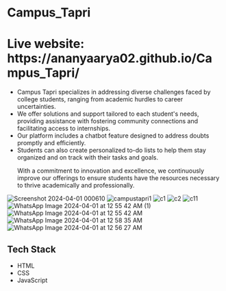 # Campus_Tapri
<h1>Live website: https://ananyaarya02.github.io/Campus_Tapri/</h1>

<ul>
<li> Campus Tapri specializes in addressing diverse challenges faced by college students, ranging from academic hurdles to career uncertainties.</li>

<li>We offer solutions and support tailored to each student's needs, providing assistance with fostering community connections and facilitating access to internships.</li>

<li>Our platform includes a chatbot feature designed to address doubts promptly and efficiently.</li>

<li>Students can also create personalized to-do lists to help them stay organized and on track with their tasks and goals.</li>

With a commitment to innovation and excellence, we continuously improve our offerings to ensure students have the resources necessary to thrive academically and professionally.
</ul>

![Screenshot 2024-04-01 000610](https://github.com/ananyaarya02/Campus_Tapri/assets/122366898/8a70b461-ec53-4ca8-8970-a0eb27620172)
![campustapri1](https://github.com/ananyaarya02/Campus_Tapri/assets/122366898/2a47a973-3d09-4497-b69a-d32c23e25230)
![c1](https://github.com/ananyaarya02/Campus_Tapri/assets/122366898/9757eddf-340d-4f06-a6a7-adb5c4de0bdf)
![c2](https://github.com/ananyaarya02/Campus_Tapri/assets/122366898/0883e31d-ffbe-4e92-be82-96462bab8673)
![c11](https://github.com/ananyaarya02/Campus_Tapri/assets/122366898/cdc9adc2-966f-488b-b567-24864291172b)
![WhatsApp Image 2024-04-01 at 12 55 42 AM (1)](https://github.com/ananyaarya02/Campus_Tapri/assets/122366898/d89b24a1-47be-4405-bd37-0991c03c84cf)
![WhatsApp Image 2024-04-01 at 12 55 42 AM](https://github.com/ananyaarya02/Campus_Tapri/assets/122366898/7e0e7883-c38a-495e-8e10-f7e3835d2704)
![WhatsApp Image 2024-04-01 at 12 58 35 AM](https://github.com/ananyaarya02/Campus_Tapri/assets/122366898/3db61a76-019a-4a30-827e-ddbbd02618e2)
![WhatsApp Image 2024-04-01 at 12 56 27 AM](https://github.com/ananyaarya02/Campus_Tapri/assets/122366898/9dadc1b0-9806-41aa-a674-e866e96108ad)


<h2>Tech Stack</h2>
<ul>
  <li>HTML</li>
  <li>CSS</li>
  <li>JavaScript</li>
</ul>







